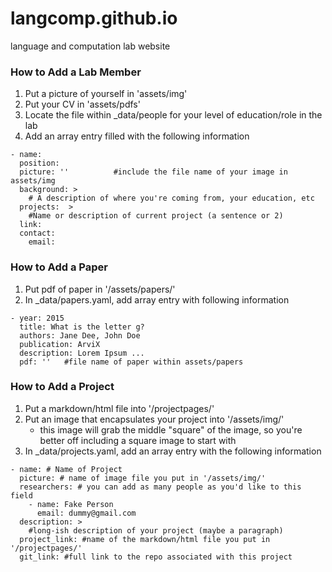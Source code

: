 # langcomp.github.io
language and computation lab website


### How to Add a Lab Member
1. Put a picture of yourself in 'assets/img'
2. Put your CV in 'assets/pdfs' 
3. Locate the file within _data/people for your level of education/role in the lab
4. Add an array entry filled with the following information
~~~~
- name: 
  position:
  picture: ''          #include the file name of your image in assets/img 
  background: >
    # A description of where you're coming from, your education, etc
  projects:  >
    #Name or description of current project (a sentence or 2)
  link:               
  contact:
    email: 
~~~~

### How to Add a Paper
1. Put pdf of paper in '/assets/papers/'
2. In _data/papers.yaml, add array entry with following information
~~~~
- year: 2015
  title: What is the letter g?
  authors: Jane Dee, John Doe
  publication: ArviX
  description: Lorem Ipsum ...
  pdf: ''   #file name of paper within assets/papers
~~~~

### How to Add a Project
1. Put a markdown/html file into '/projectpages/'
2. Put an image that encapsulates your project into '/assets/img/'
    - this image will grab the middle "square" of the image, so you're better off including a square image to start with
3. In _data/projects.yaml, add an array entry with the following information
~~~~
- name: # Name of Project
  picture: # name of image file you put in '/assets/img/'
  researchers: # you can add as many people as you'd like to this field
    - name: Fake Person
      email: dummy@gmail.com
  description: >
    #long-ish description of your project (maybe a paragraph)
  project_link: #name of the markdown/html file you put in '/projectpages/'
  git_link: #full link to the repo associated with this project
